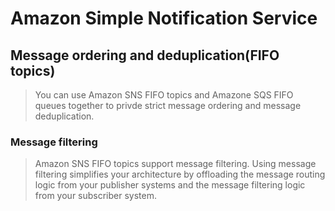 # Amazon Simple Notification Service
## Message ordering and deduplication(FIFO topics)
> You can use Amazon SNS FIFO topics and Amazone SQS FIFO queues together to privde strict message ordering and message deduplication.

### Message filtering
> Amazon SNS FIFO topics support message filtering. Using message filtering simplifies your architecture by offloading the message routing logic from your publisher systems and the message filtering logic from your subscriber system.